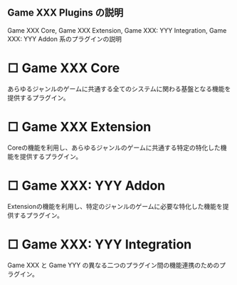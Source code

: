 ## Game XXX Plugins の説明
Game XXX Core, Game XXX Extension, Game XXX: YYY Integration, Game XXX: YYY Addon 系のプラグインの説明


# □ Game XXX Core

あらゆるジャンルのゲームに共通する全てのシステムに関わる基盤となる機能を提供するプラグイン。


# □ Game XXX Extension

Coreの機能を利用し、あらゆるジャンルのゲームに共通する特定の特化した機能を提供するプラグイン。


# □ Game XXX: YYY Addon

Extensionの機能を利用し、特定のジャンルのゲームに必要な特化した機能を提供するプラグイン。


# □ Game XXX: YYY Integration

Game XXX と Game YYY の異なる二つのプラグイン間の機能連携のためのプラグイン。

